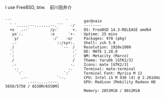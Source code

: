 I use FreeBSD, btw.　前川田井介

```

```                        `       gar@vaio 
  ` `.....---.......--.```   -/    -------- 
  +o   .--`         /y:`      +.   OS: FreeBSD 14.3-RELEASE amd64 
   yo`:.            :o      `+-    Uptime: 25 mins 
    y/               -/`   -o/     Packages: 970 (pkg) 
   .-                  ::/sy+:.    Shell: zsh 5.9 
   /                     `--  /    Resolution: 1920x1080 
  `:                          :`   DE: MATE 1.28.0 
  `:                          :`   WM: Metacity (Marco) 
   /                          /    Theme: YaruOk [GTK2/3] 
   .-                        -.    Icons: mate [GTK2/3] 
    --                      -.     Terminal: mate-terminal 
     `:`                  `:`      Terminal Font: Myrica M 12 
       .--             `--.        CPU: Intel i5 M 430 (4) @ 2.261GHz 
          .---.....----.           GPU: Madison [Mobility Radeon HD 5650/5750 / 6530M/6550M] 
                                   Memory: 2853MiB / 8012MiB 

                                                           
```                                                        
